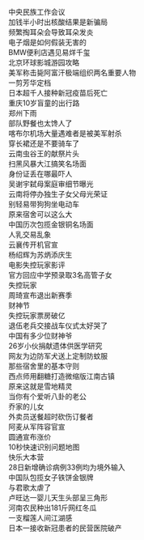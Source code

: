 中央民族工作会议  
加钱半小时出核酸结果是新骗局  
频繁掏耳朵会导致耳朵发炎  
电子烟是如何假装无害的  
BMW便利店遇见易烊千玺  
北京环球影城游园攻略  
美军称击毙阿富汗极端组织两名重要人物  
一剪芳华定档  
日本超千人接种新冠疫苗后死亡  
重庆10岁盲童的出行路  
郑州下雨  
部队野餐也太馋人了  
喀布尔机场大量遇难者是被美军射杀  
穿长裙还是不要骑车了  
云南虫谷王的献祭片头  
扫黑风暴大江搞笑名场面  
身份证丢在哪最吓人  
吴谢宇弑母案庭审细节曝光  
云南将停办独生子女父母光荣证  
别轻易带狗狗坐电动车  
原来宿舍可以这么大  
中国历次包揽金银铜名场面  
人乳交易乱象  
云襄传开机官宣  
杨绍辉为苏炳添庆生  
电影失控玩家影评  
官方回应中学预录取3名高管子女  
失控玩家  
周琦宣布退出新赛季  
财神节  
失控玩家票房破亿  
退伍老兵交接战车仪式太好哭了  
中国有多少位财神爷  
26岁小伙捐献遗体供医学研究  
网友为边防军犬送上定制防蚊服  
那些宿舍里的基本守则  
西点师用翻糖打造微缩版江南古镇  
原来这就是雪地精灵  
当你有个爱听八卦的老公  
乔家的儿女  
外卖员送餐超时砍伤订餐者  
阿麦从军阵容官宣  
圆通宣布涨价  
10秒快速识别问题地图  
快乐大本营  
28日新增确诊病例33例均为境外输入  
中国队包揽女子铁饼金银牌  
与君歌太虐了  
卢旺达一婴儿天生头部呈三角形  
河南农民种出181斤网红冬瓜  
一支榴莲人间江湖感  
日本一接收新冠患者的民营医院破产  
